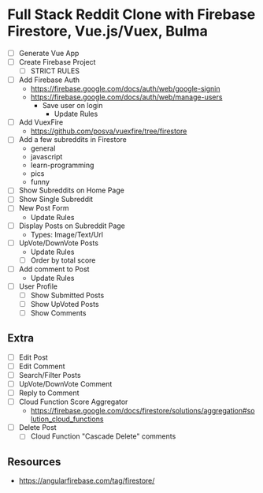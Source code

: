 # Full Stack Reddit Clone with Firebase Firestore, Vue.js/Vuex, Bulma

* [ ] Generate Vue App
* [ ] Create Firebase Project
  * [ ] STRICT RULES
* [ ] Add Firebase Auth
  * https://firebase.google.com/docs/auth/web/google-signin
  * https://firebase.google.com/docs/auth/web/manage-users
    * Save user on login
      * Update Rules
* [ ] Add VuexFire
  * https://github.com/posva/vuexfire/tree/firestore
* [ ] Add a few subreddits in Firestore
  * general
  * javascript
  * learn-programming
  * pics
  * funny
* [ ] Show Subreddits on Home Page
* [ ] Show Single Subreddit
* [ ] New Post Form
  * Update Rules
* [ ] Display Posts on Subreddit Page
  * Types: Image/Text/Url
* [ ] UpVote/DownVote Posts
  * Update Rules
  * [ ] Order by total score
* [ ] Add comment to Post
  * Update Rules
* [ ] User Profile
  * [ ] Show Submitted Posts
  * [ ] Show UpVoted Posts
  * [ ] Show Comments

## Extra
* [ ] Edit Post
* [ ] Edit Comment
* [ ] Search/Filter Posts
* [ ] UpVote/DownVote Comment
* [ ] Reply to Comment
* [ ] Cloud Function Score Aggregator
  * https://firebase.google.com/docs/firestore/solutions/aggregation#solution_cloud_functions
* [ ] Delete Post
  * [ ] Cloud Function "Cascade Delete" comments

## Resources

* https://angularfirebase.com/tag/firestore/